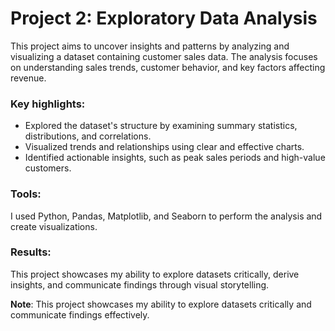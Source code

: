 # Project 2: Exploratory Data Analysis

This project aims to uncover insights and patterns by analyzing and visualizing a dataset containing customer sales data. The analysis focuses on understanding sales trends, customer behavior, and key factors affecting revenue.

### Key highlights:
- Explored the dataset's structure by examining summary statistics, distributions, and correlations.
- Visualized trends and relationships using clear and effective charts.
- Identified actionable insights, such as peak sales periods and high-value customers.

### Tools:
I used Python, Pandas, Matplotlib, and Seaborn to perform the analysis and create visualizations.

### Results:
This project showcases my ability to explore datasets critically, derive insights, and communicate findings through visual storytelling.

**Note**: This project showcases my ability to explore datasets critically and communicate findings effectively.